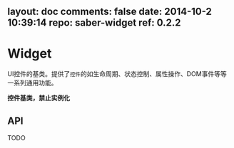 layout: doc
comments: false
date: 2014-10-2 10:39:14
repo: saber-widget
ref: 0.2.2
---

# Widget

UI控件的基类。提供了`控件`的如生命周期、状态控制、属性操作、DOM事件等等一系列通用功能。

**控件基类，禁止实例化**

## API

TODO


